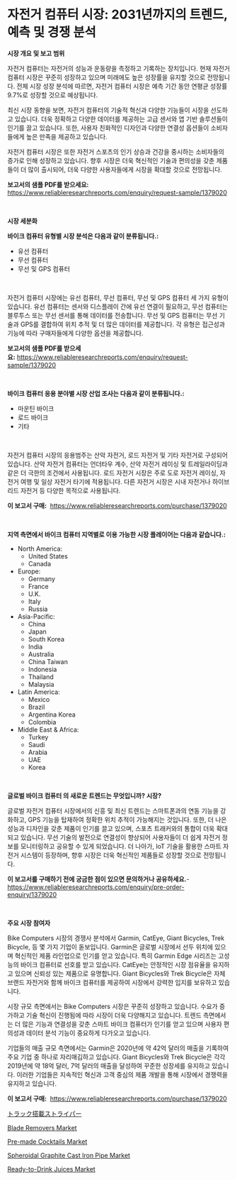 <p><h1>자전거 컴퓨터 시장: 2031년까지의 트렌드, 예측 및 경쟁 분석</h1></p><p><strong>시장 개요 및 보고 범위</strong></p>
<p><p>자전거 컴퓨터는 자전거의 성능과 운동량을 측정하고 기록하는 장치입니다. 현재 자전거 컴퓨터 시장은 꾸준히 성장하고 있으며 미래에도 높은 성장률을 유지할 것으로 전망됩니다. 전체 시장 성장 분석에 따르면, 자전거 컴퓨터 시장은 예측 기간 동안 연평균 성장률 9.7%로 성장할 것으로 예상됩니다.</p><p>최신 시장 동향을 보면, 자전거 컴퓨터의 기술적 혁신과 다양한 기능들이 시장을 선도하고 있습니다. 더욱 정확하고 다양한 데이터를 제공하는 고급 센서와 앱 기반 솔루션들이 인기를 끌고 있습니다. 또한, 사용자 친화적인 디자인과 다양한 연결성 옵션들이 소비자들에게 높은 만족을 제공하고 있습니다.</p><p>자전거 컴퓨터 시장은 또한 자전거 스포츠의 인기 상승과 건강을 중시하는 소비자들의 증가로 인해 성장하고 있습니다. 향후 시장은 더욱 혁신적인 기술과 편의성을 갖춘 제품들이 더 많이 출시되어, 더욱 다양한 사용자들에게 시장을 확대할 것으로 전망됩니다.</p></p>
<p><strong>보고서의 샘플 PDF를 받으세요:</strong> <a href="https://www.reliableresearchreports.com/enquiry/request-sample/1379020">https://www.reliableresearchreports.com/enquiry/request-sample/1379020</a></p>
<p>&nbsp;</p>
<p><strong>시장 세분화</strong></p>
<p><strong>바이크 컴퓨터 유형별 시장 분석은 다음과 같이 분류됩니다.:</strong></p>
<p><ul><li>유선 컴퓨터</li><li>무선 컴퓨터</li><li>무선 및 GPS 컴퓨터</li></ul></p>
<p>&nbsp;</p>
<p><p>자전거 컴퓨터 시장에는 유선 컴퓨터, 무선 컴퓨터, 무선 및 GPS 컴퓨터 세 가지 유형이 있습니다. 유선 컴퓨터는 센서와 디스플레이 간에 유선 연결이 필요하고, 무선 컴퓨터는 블루투스 또는 무선 센서를 통해 데이터를 전송합니다. 무선 및 GPS 컴퓨터는 무선 기술과 GPS를 결합하여 위치 추적 및 더 많은 데이터를 제공합니다. 각 유형은 접근성과 기능에 따라 구매자들에게 다양한 옵션을 제공합니다.</p></p>
<p><strong>보고서의 샘플 PDF를 받으세요:</strong>&nbsp;<a href="https://www.reliableresearchreports.com/enquiry/request-sample/1379020">https://www.reliableresearchreports.com/enquiry/request-sample/1379020</a></p>
<p>&nbsp;</p>
<p><strong> 바이크 컴퓨터 응용 분야별 시장 산업 조사는 다음과 같이 분류됩니다.:</strong></p>
<p><ul><li>마운틴 바이크</li><li>로드 바이크</li><li>기타</li></ul></p>
<p>&nbsp;</p>
<p><p>자전거 컴퓨터 시장의 응용범주는 산악 자전거, 로드 자전거 및 기타 자전거로 구성되어 있습니다. 산악 자전거 컴퓨터는 언더타우 계수, 산악 자전거 레이싱 및 트레일라이딩과 같은 더 극한의 조건에서 사용됩니다. 로드 자전거 시장은 주로 도로 자전거 레이싱, 자전거 여행 및 일상 자전거 타기에 적용됩니다. 다른 자전거 시장은 시내 자전거나 하이브리드 자전거 등 다양한 목적으로 사용됩니다.</p></p>
<p><strong>이 보고서 구매:</strong>&nbsp; <a href="https://www.reliableresearchreports.com/purchase/1379020">https://www.reliableresearchreports.com/purchase/1379020</a></p>
<p>&nbsp;</p>
<p><strong>지역 측면에서 바이크 컴퓨터 지역별로 이용 가능한 시장 플레이어는 다음과 같습니다.:</strong></p>
<p><ul>
    <li>
        North America:
        <ul>
            <li>United States</li>
            <li>Canada</li>
        </ul>
    </li>
    <li>
        Europe:
        <ul>
            <li>Germany</li>
            <li>France</li>
            <li>U.K.</li>
            <li>Italy</li>
            <li>Russia</li>
        </ul>
    </li>
    <li>
        Asia-Pacific:
        <ul>
            <li>China</li>
            <li>Japan</li>
            <li>South Korea</li>
            <li>India</li>
            <li>Australia</li>
            <li>China Taiwan</li>
            <li>Indonesia</li>
            <li>Thailand</li>
            <li>Malaysia</li>
        </ul>
    </li>
    <li>
        Latin America:
        <ul>
            <li>Mexico</li>
            <li>Brazil</li>
            <li>Argentina Korea</li>
            <li>Colombia</li>
        </ul>
    </li>
    <li>
        Middle East & Africa:
        <ul>
            <li>Turkey</li>
            <li>Saudi</li>
            <li>Arabia</li>
            <li>UAE</li>
            <li>Korea</li>
        </ul>
    </li>
    </ul></p>
<p>&nbsp;</p>
<p><strong>글로벌 바이크 컴퓨터 의 새로운 트렌드는 무엇입니까? 시장?</strong></p>
<p><p>글로벌 자전거 컴퓨터 시장에서의 신흥 및 최신 트렌드는 스마트폰과의 연동 기능을 강화하고, GPS 기능을 탑재하여 정확한 위치 추적이 가능해지는 것입니다. 또한, 더 나은 성능과 디자인을 갖춘 제품이 인기를 끌고 있으며, 스포츠 트래커와의 통합이 더욱 확대되고 있습니다. 무선 기술의 발전으로 연결성이 향상되어 사용자들이 더 쉽게 자전거 정보를 모니터링하고 공유할 수 있게 되었습니다. 더 나아가, IoT 기술을 활용한 스마트 자전거 시스템이 등장하며, 향후 시장은 더욱 혁신적인 제품들로 성장할 것으로 전망됩니다.</p></p>
<p><strong>이 보고서를 구매하기 전에 궁금한 점이 있으면 문의하거나 공유하세요.</strong>- <a href="https://www.reliableresearchreports.com/enquiry/pre-order-enquiry/1379020">https://www.reliableresearchreports.com/enquiry/pre-order-enquiry/1379020</a></p>
<p>&nbsp;</p>
<p><strong>주요 시장 참여자</strong></p>
<p><p>Bike Computers 시장의 경쟁사 분석에서 Garmin, CatEye, Giant Bicycles, Trek Bicycle, 등 몇 가지 기업이 돋보입니다. Garmin은 글로벌 시장에서 선두 위치에 있으며 혁신적인 제품 라인업으로 인기를 얻고 있습니다. 특히 Garmin Edge 시리즈는 고성능의 바이크 컴퓨터로 선호를 받고 있습니다. CatEye는 안정적인 시장 점유율을 유지하고 있으며 신뢰성 있는 제품으로 유명합니다. Giant Bicycles와 Trek Bicycle은 자체 브랜드 자전거와 함께 바이크 컴퓨터를 제공하여 시장에서 강력한 입지를 보유하고 있습니다.</p><p>시장 규모 측면에서는 Bike Computers 시장은 꾸준히 성장하고 있습니다. 수요가 증가하고 기술 혁신이 진행됨에 따라 시장이 더욱 다양해지고 있습니다. 트렌드 측면에서는 더 많은 기능과 연결성을 갖춘 스마트 바이크 컴퓨터가 인기를 얻고 있으며 사용자 편의성과 데이터 분석 기능이 중요하게 다가오고 있습니다.</p><p>기업들의 매출 규모 측면에서는 Garmin은 2020년에 약 42억 달러의 매출을 기록하여 주요 기업 중 하나로 자리매김하고 있습니다. Giant Bicycles와 Trek Bicycle은 각각 2019년에 약 18억 달러, 7억 달러의 매출을 달성하여 꾸준한 성장세를 유지하고 있습니다. 이러한 기업들은 지속적인 혁신과 고객 중심의 제품 개발을 통해 시장에서 경쟁력을 유지하고 있습니다.</p></p>
<p><strong>이 보고서 구매:</strong>&nbsp;&nbsp;<a href="https://www.reliableresearchreports.com/purchase/1379020">https://www.reliableresearchreports.com/purchase/1379020</a></p>
<p><p><a href="https://github.com/ycmtqqhvk3273/Market-Research-Report-List-1/blob/main/16908911346.md">トラック搭載ストライパー</a></p><p><a href="https://flame-sidecar-702.notion.site/Blade-Removers-Market-Research-Report-Provides-thorough-Industry-Overview-which-offers-an-In-Depth--58ed4612108446baa5e50418cb011382">Blade Removers Market</a></p><p><a href="https://view.publitas.com/reportprime-1/pre-made-cocktails-market-size-share-trends-analysis-report-by-application-regional-outlook-competitive-strategies-and-segment-forecasts-2024-2031/">Pre-made Cocktails Market</a></p><p><a href="https://github.com/myacatherineblakecaczo9vcsw/Market-Research-Report-List-1/blob/main/spheroidal-graphite-cast-iron-pipe-market.md">Spheroidal Graphite Cast Iron Pipe Market</a></p><p><a href="https://view.publitas.com/reportprime-1/global-ready-to-drink-juices-market-size-and-market-trends-insights-and-projections-from-2024-to-2031/">Ready-to-Drink Juices Market</a></p></p>
